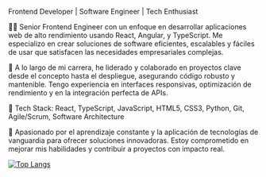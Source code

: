 Frontend Developer | Software Engineer | Tech Enthusiast

👨‍💻 Senior Frontend Engineer con un enfoque en desarrollar aplicaciones web de alto rendimiento usando React, Angular, y TypeScript. Me especializo en crear soluciones de software eficientes, escalables y fáciles de usar que satisfacen las necesidades empresariales complejas.

🚀 A lo largo de mi carrera, he liderado y colaborado en proyectos clave desde el concepto hasta el despliegue, asegurando código robusto y mantenible. Tengo experiencia en interfaces responsivas, optimización de rendimiento y en la integración perfecta de APIs.

🔧 Tech Stack: React, TypeScript, JavaScript, HTML5, CSS3, Python, Git, Agile/Scrum, Software Architecture

🌱 Apasionado por el aprendizaje constante y la aplicación de tecnologías de vanguardia para ofrecer soluciones innovadoras. Estoy comprometido en mejorar mis habilidades y contribuir a proyectos con impacto real.


[![Top Langs](https://github-readme-stats.vercel.app/api/top-langs/?username=edgarivanespinoza&layout=compact&theme=apprentice)](https://github.com/anuraghazra/github-readme-stats)
